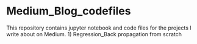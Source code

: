 # Medium_Blog_codefiles
This repository contains jupyter notebook and code files for the projects I write about on Medium.  1) Regression_Back propagation from scratch
